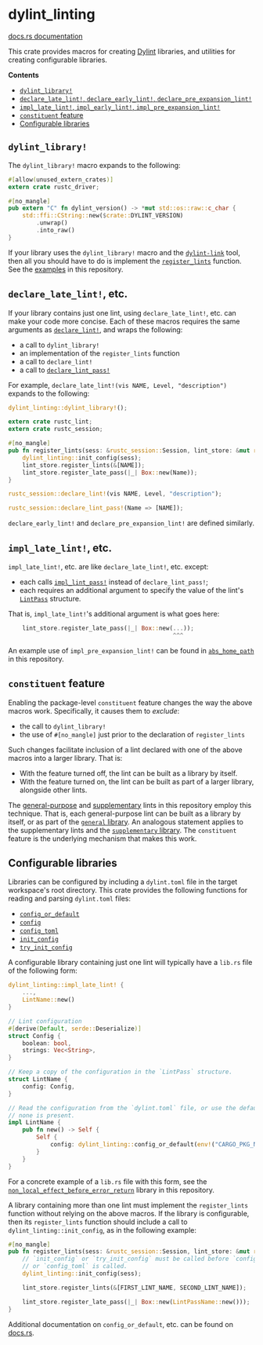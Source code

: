 # dylint_linting

[docs.rs documentation]

<!-- cargo-rdme start -->

This crate provides macros for creating [Dylint] libraries, and utilities for creating
configurable libraries.

**Contents**

- [`dylint_library!`]
- [`declare_late_lint!`, `declare_early_lint!`, `declare_pre_expansion_lint!`]
- [`impl_late_lint!`, `impl_early_lint!`, `impl_pre_expansion_lint!`]
- [`constituent` feature]
- [Configurable libraries]

## `dylint_library!`

The `dylint_library!` macro expands to the following:

```rust
#[allow(unused_extern_crates)]
extern crate rustc_driver;

#[no_mangle]
pub extern "C" fn dylint_version() -> *mut std::os::raw::c_char {
    std::ffi::CString::new($crate::DYLINT_VERSION)
        .unwrap()
        .into_raw()
}
```

If your library uses the `dylint_library!` macro and the [`dylint-link`] tool, then all you
should have to do is implement the [`register_lints`] function. See the [examples] in this
repository.

## `declare_late_lint!`, etc.

If your library contains just one lint, using `declare_late_lint!`, etc. can make your code more
concise. Each of these macros requires the same arguments as [`declare_lint!`], and wraps the
following:

- a call to `dylint_library!`
- an implementation of the `register_lints` function
- a call to `declare_lint!`
- a call to [`declare_lint_pass!`]

For example, `declare_late_lint!(vis NAME, Level, "description")` expands to the following:

```rust
dylint_linting::dylint_library!();

extern crate rustc_lint;
extern crate rustc_session;

#[no_mangle]
pub fn register_lints(sess: &rustc_session::Session, lint_store: &mut rustc_lint::LintStore) {
    dylint_linting::init_config(sess);
    lint_store.register_lints(&[NAME]);
    lint_store.register_late_pass(|_| Box::new(Name));
}

rustc_session::declare_lint!(vis NAME, Level, "description");

rustc_session::declare_lint_pass!(Name => [NAME]);
```

`declare_early_lint!` and `declare_pre_expansion_lint!` are defined similarly.

## `impl_late_lint!`, etc.

`impl_late_lint!`, etc. are like `declare_late_lint!`, etc. except:

- each calls [`impl_lint_pass!`] instead of `declare_lint_pass!`;
- each requires an additional argument to specify the value of the lint's [`LintPass`]
  structure.

That is, `impl_late_lint!`'s additional argument is what goes here:

```rust
    lint_store.register_late_pass(|_| Box::new(...));
                                               ^^^
```

An example use of `impl_pre_expansion_lint!` can be found in [`abs_home_path`] in this
repository.

## `constituent` feature

Enabling the package-level `constituent` feature changes the way the above macros work.
Specifically, it causes them to _exclude_:

- the call to `dylint_library!`
- the use of `#[no_mangle]` just prior to the declaration of `register_lints`

Such changes facilitate inclusion of a lint declared with one of the above macros into a larger
library. That is:

- With the feature turned off, the lint can be built as a library by itself.
- With the feature turned on, the lint can be built as part of a larger library, alongside other
  lints.

The [general-purpose] and [supplementary] lints in this repository employ this technique.
That is, each general-purpose lint can be built as a library by itself, or as part of the
[`general` library]. An analogous statement applies to the supplementary lints and the
[`supplementary` library]. The `constituent` feature is the underlying mechanism that makes this
work.

## Configurable libraries

Libraries can be configured by including a `dylint.toml` file in the target workspace's root
directory. This crate provides the following functions for reading and parsing `dylint.toml`
files:

- [`config_or_default`]
- [`config`]
- [`config_toml`]
- [`init_config`]
- [`try_init_config`]

A configurable library containing just one lint will typically have a `lib.rs` file of the
following form:

```rust
dylint_linting::impl_late_lint! {
    ...,
    LintName::new()
}

// Lint configuration
#[derive(Default, serde::Deserialize)]
struct Config {
    boolean: bool,
    strings: Vec<String>,
}

// Keep a copy of the configuration in the `LintPass` structure.
struct LintName {
    config: Config,
}

// Read the configuration from the `dylint.toml` file, or use the default configuration if
// none is present.
impl LintName {
    pub fn new() -> Self {
        Self {
            config: dylint_linting::config_or_default(env!("CARGO_PKG_NAME")),
        }
    }
}
```

For a concrete example of a `lib.rs` file with this form, see the
[`non_local_effect_before_error_return`] library in this repository.

A library containing more than one lint must implement the `register_lints` function without
relying on the above macros. If the library is configurable, then its `register_lints` function
should include a call to `dylint_linting::init_config`, as in the following example:

```rust
#[no_mangle]
pub fn register_lints(sess: &rustc_session::Session, lint_store: &mut rustc_lint::LintStore) {
    // `init_config` or `try_init_config` must be called before `config_or_default`, `config`,
    // or `config_toml` is called.
    dylint_linting::init_config(sess);

    lint_store.register_lints(&[FIRST_LINT_NAME, SECOND_LINT_NAME]);

    lint_store.register_late_pass(|_| Box::new(LintPassName::new()));
}
```

Additional documentation on `config_or_default`, etc. can be found on [docs.rs].

[Configurable libraries]: #configurable-libraries
[Dylint]: https://github.com/trailofbits/dylint/tree/master
[`LintPass`]: https://doc.rust-lang.org/nightly/nightly-rustc/rustc_lint/trait.LintPass.html
[`abs_home_path`]: https://github.com/trailofbits/dylint/tree/master/examples/general/abs_home_path/src/lib.rs
[`config_or_default`]: https://docs.rs/dylint_linting/latest/dylint_linting/fn.config_or_default.html
[`config_toml`]: https://docs.rs/dylint_linting/latest/dylint_linting/fn.config_toml.html
[`config`]: https://docs.rs/dylint_linting/latest/dylint_linting/fn.config.html
[`constituent` feature]: #constituent-feature
[`declare_late_lint!`, `declare_early_lint!`, `declare_pre_expansion_lint!`]: #declare_late_lint-etc
[`declare_lint!`]: https://doc.rust-lang.org/nightly/nightly-rustc/rustc_session/macro.declare_lint.html
[`declare_lint_pass!`]: https://doc.rust-lang.org/nightly/nightly-rustc/rustc_session/macro.declare_lint_pass.html
[`dylint-link`]: https://github.com/trailofbits/dylint/tree/master/dylint-link
[`dylint_library!`]: #dylint_library
[`general` library]: https://github.com/trailofbits/dylint/tree/master/examples/general/src/lib.rs
[`impl_late_lint!`, `impl_early_lint!`, `impl_pre_expansion_lint!`]: #impl_late_lint-etc
[`impl_lint_pass!`]: https://doc.rust-lang.org/nightly/nightly-rustc/rustc_session/macro.impl_lint_pass.html
[`init_config`]: https://docs.rs/dylint_linting/latest/dylint_linting/fn.init_config.html
[`non_local_effect_before_error_return`]: https://github.com/trailofbits/dylint/tree/master/examples/general/non_local_effect_before_error_return/src/lib.rs
[`register_lints`]: https://doc.rust-lang.org/nightly/nightly-rustc/rustc_interface/interface/struct.Config.html#structfield.register_lints
[`supplementary` library]: https://github.com/trailofbits/dylint/tree/master/examples/supplementary/src/lib.rs
[`try_init_config`]: https://docs.rs/dylint_linting/latest/dylint_linting/fn.try_init_config.html
[docs.rs documentation]: https://docs.rs/dylint_linting/latest/dylint_linting/
[docs.rs]: https://docs.rs/dylint_linting/latest/dylint_linting/
[examples]: https://github.com/trailofbits/dylint/tree/master/examples
[general-purpose]: https://github.com/trailofbits/dylint/tree/master/examples/general
[supplementary]: https://github.com/trailofbits/dylint/tree/master/examples/supplementary

<!-- cargo-rdme end -->
